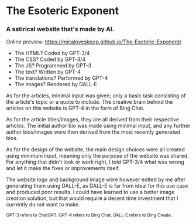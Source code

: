 # The Esoteric Exponent
### A satirical website that's made by AI.

Online preview: https://micaloveskpop.github.io/The-Esoteric-Exponent/

- The HTML? Coded by GPT-3/4
- The CSS? Coded by GPT-3/4
- The JS? Programmed by GPT-3
- The text? Written by GPT-4
- The translations? Performed by GPT-4
- The images? Rendered by DALL-E

As for the articles, minimal input was given; only a basic task consisting of the article's topic or a quote to include. The creative brain behind the articles on this website is GPT-4 in the form of Bing Chat.

As for the article titles/images, they are all derived from their respective articles. The initial author bio was made using minimal input, and any further author bios/images were then derived from the most recently generated bios.

As for the design of the website, the main design choices were all created using minimum input, meaning only the purpose of the website was shared. For anything that didn't look or work right, I told GPT-3/4 what was wrong and let it make the fixes or improvements itself.

The website logo and background image were however edited by me after generating them using DALL-E, as DALL-E is far from ideal for this use case and produced poor results. I could have learned to use a better image creation solution, but that would require a decent time investment that I currently do not want to make.

<sub> GPT-3 refers to ChatGPT. GPT-4 refers to Bing Chat. DALL-E refers to Bing Create. </sub>
